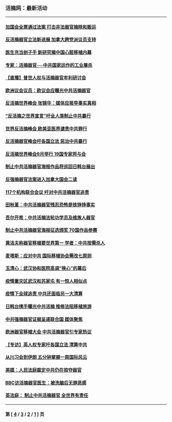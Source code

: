 ### 活摘网：最新活动
---
#### [加国会全票通过法案 打击非法器官摘除和贩运](../../pages/nf5883/n13884924.md?12230430) 
#### [反活摘器官立法新进展 加拿大跨党派议员支持](../../pages/nf5883/n13876061.md?12230430) 
#### [医生充当刽子手 新研究揭中国心脏移植内幕](../../pages/nf5883/n13772291.md?12230430) 
#### [专家：活摘器官──中共国家运作的工业屠杀](../../pages/nf5883/n13761178.md?12230430) 
#### [【直播】普世人权与活摘器官牟利研讨会](../../pages/nf5883/n13425146.md?12230430) 
#### [欧洲议会议员：欧议会应曝光中共活摘器官](../../pages/nf5883/n13336571.md?12230430) 
#### [反活摘世界峰会 张锦华：媒体应报导事实真相](../../pages/nf5883/n13278502.md?12230430) 
#### [“反活摘之世界宣言”吁全人类制止中共暴行](../../pages/nf5883/n13259730.md?12230430) 
#### [世界反活摘峰会 欧美亚医界谴责中共罪行](../../pages/nf5883/n13253550.md?12230430) 
#### [反活摘器官峰会吁各国立法 惩治中共暴行](../../pages/nf5883/n13245052.md?12230430) 
#### [反活摘世界峰会9月举行 19国专家将与会](../../pages/nf5883/n13201492.md?12230430) 
#### [制止中共活摘器官海报作品将巡回日韩台展出](../../pages/nf5883/n13177791.md?12230430) 
#### [反强摘器官法案进入加拿大国会二读](../../pages/nf5883/n13033450.md?12230430) 
#### [117个机构联合会议 吁对中共活摘器官追责](../../pages/nf5883/n12775087.md?12230430) 
#### [田秋堇：中共活摘器官残忍恐怖是铁铮铮事实](../../pages/nf5883/n12702148.md?12230430) 
#### [吾尔开希：中共活摘法轮功学员及维族人器官](../../pages/nf5883/n12693197.md?12230430) 
#### [制止中共活摘器官海报征选颁奖 70国作品参赛](../../pages/nf5883/n12692050.md?12230430) 
#### [黄洁夫称器官移植要世界第一 学者：中共按需杀人](../../pages/nf5883/n12572329.md?12230430) 
#### [麦塔斯：应对中共 国际移植协会需改七原则](../../pages/nf5883/n12514711.md?12230430) 
#### [玉清心：武汉协和医院高调“换心”的幕后](../../pages/nf5883/n12298730.md?12230430) 
#### [疫情重灾区武汉和苏家屯 有一惊人相似点](../../pages/nf5883/n12150824.md?12230430) 
#### [疫情下全球追责 中共还面临另一大清算](../../pages/nf5883/n12070397.md?12230430) 
#### [日韩台携手曝光中共活摘 推修法阻移植旅游](../../pages/nf5883/n11712046.md?12230430) 
#### [中共强摘器官证据呈递联合国 媒体聚焦](../../pages/nf5883/n11546426.md?12230430) 
#### [欧洲器官移植大会 中共活摘器官引专家热议](../../pages/nf5883/n11539095.md?12230430) 
#### [【专访】英人权专家吁各国立法 清算中共](../../pages/nf5883/n11367315.md?12230430) 
#### [从川习会到伊朗 五分钟掌握一周国际风云](../../pages/nf5883/n11338520.md?12230430) 
#### [美媒：人民法庭裁定中共仍在掠夺器官](../../pages/nf5883/n11334897.md?12230430) 
#### [BBC访活摘器官医生：被洗脑后无罪恶感](../../pages/nf5883/n11335935.md?12230430) 
#### [英法庭： 制止中共活摘器官 全世界有责任](../../pages/nf5883/n11330691.md?12230430) 

---
#### 第 [ [4](./4.md?12230430) / [3](./3.md?12230430) / [2](./2.md?12230430) / [1](./1.md?12230430) ] 页
